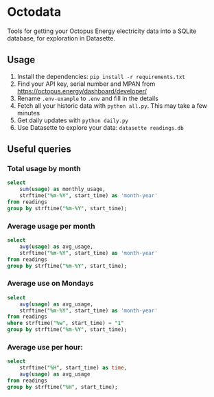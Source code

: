 # Octodata

Tools for getting your Octopus Energy electricity data into a SQLite database,
for exploration in Datasette.

## Usage

1. Install the dependencies: `pip install -r requirements.txt`
2. Find your API key, serial number and MPAN from
   https://octopus.energy/dashboard/developer/
3. Rename `.env-example` to `.env` and fill in the details
4. Fetch all your historic data with `python all.py`. This may take a few
   minutes
5. Get daily updates with `python daily.py`
6. Use Datasette to explore your data: `datasette readings.db`

## Useful queries

### Total usage by month

```sql
select 
    sum(usage) as monthly_usage, 
    strftime("%m-%Y", start_time) as 'month-year'
from readings 
group by strftime("%m-%Y", start_time);
```

### Average usage per month

```sql
select 
    avg(usage) as avg_usage, 
    strftime("%m-%Y", start_time) as 'month-year'
from readings 
group by strftime("%m-%Y", start_time);
```

### Average use on Mondays

```sql
select 
    avg(usage) as avg_usage, 
    strftime("%m-%Y", start_time) as 'month-year'
from readings 
where strftime("%w", start_time) = "1"
group by strftime("%m-%Y", start_time);
```

### Average use per hour:

```sql
select 
    strftime("%H", start_time) as time,
    avg(usage) as avg_usage 
from readings 
group by strftime("%H", start_time);
```
